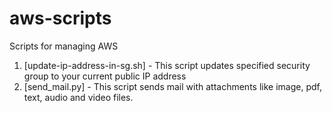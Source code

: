 # aws-scripts
Scripts for managing AWS 

1. [update-ip-address-in-sg.sh] - This script updates specified security group to your current public IP address
2. [send_mail.py] - This script sends mail with attachments like image, pdf, text, audio and video files.

